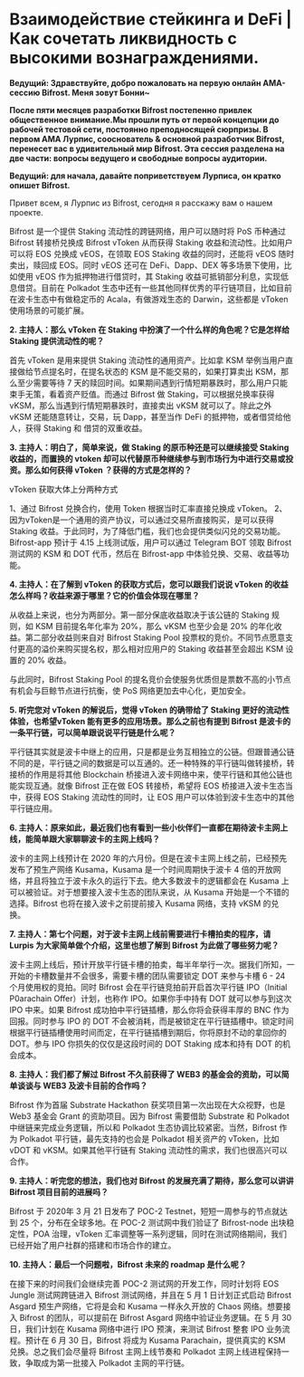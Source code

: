 # Взаимодействие стейкинга и DeFi | Как сочетать ликвидность с высокими вознаграждениями.

**Ведущий: Здравствуйте, добро пожаловать на первую онлайн AMA-сессию Bifrost. Меня зовут Бонни~**

**После пяти месяцев разработки Bifrost постепенно привлек общественное внимание.Мы прошли путь от первой концепции до рабочей тестовой сети, постоянно преподносящей сюрпризы. В первом AMA Лурпис, сооснователь & основной разработчик Bifrost, перенесет вас в удивительный мир Bifrost. Эта сессия разделена на две части: вопросы ведущего и свободные вопросы аудитории.**

**Ведущий: для начала, давайте поприветствуем Лурписа, он кратко опишет Bifrost.**

Привет всем, я Лурпис из Bifrost, сегодня я расскажу вам о нашем проекте.

Bifrost 是一个提供 Staking 流动性的跨链网络，用户可以随时将 PoS 币种通过 Bifrost 转接桥兑换成 Bifrost vToken 从而获得 Staking 收益和流动性。比如用户可以将 EOS 兑换成 vEOS，在领取 EOS Staking 收益的同时，还能将 vEOS 随时卖出，赎回成 EOS。同时 vEOS 还可在 DeFi、Dapp、DEX 等多场景下使用，比如使用 vEOS 作为抵押物进行借贷时，其 Staking 收益可抵销部分利息，实现低息借贷。目前在 Polkadot 生态中还有一些其他同样优秀的平行链项目，比如目前在波卡生态中有做稳定币的 Acala，有做游戏生态的 Darwin，这些都是 vToken 使用场景的可能扩展。

**2. 主持人：那么 vToken 在 Staking 中扮演了一个什么样的角色呢？它是怎样给 Staking 提供流动性的呢？**

首先 vToken 是用来提供 Staking 流动性的通用资产。比如拿 KSM 举例当用户直接做给节点提名时，在提名状态的 KSM 是不能交易的，如果打算卖出 KSM，那么至少需要等待 7 天的赎回时间。如果期间遇到行情短期暴跌时，那么用户只能束手无策，看着资产贬值。而通过 Bifrost 做 Staking，可以根据兑换率获得 vKSM，那么当遇到行情短期暴跌时，直接卖出 vKSM 就可以了。除此之外 vKSM 还能随意转让，交易，玩 Dapp，甚至当作 DeFi 的抵押物，或者借贷给他人，获得 Staking 和 借贷的双重收益。

**3. 主持人：明白了，简单来说，做 Staking 的原币种还是可以继续接受 Staking 收益的，而置换的 vtoken 却可以代替原币种继续参与到市场行为中进行交易或投资。那么如何获得 vToken ？获得的方式是怎样的？**

vToken 获取大体上分两种方式

1、通过 Bifrost 兑换合约，使用 Token 根据当时汇率直接兑换成 vToken。 2、因为vToken是一个通用的资产协议，可以通过交易所直接购买，是可以获得 Staking 收益。于此同时，为了降低门槛，我们也会提供类似闪兑的交易功能。 Bifrost-app 预计于 4.15 上线测试版，用户可以通过 Telegram BOT 领取 Bifrost 测试网的 KSM 和 DOT 代币，然后在 Bifrost-app 中体验兑换、交易、收益等功能。

**4. 主持人：在了解到 vToken 的获取方式后，您可以跟我们说说 vToken 的收益怎么样吗？收益来源于哪里？它的价值会体现在哪里？**

从收益上来说，也分为两部分。第一部分保底收益取决于该公链的 Staking 规则，如 KSM 目前提名年化率为 20%，那么 vKSM 也至少会是 20% 的年化收益。第二部分收益则来自对 Bifrost Staking Pool 投票权的竞价。不同节点愿意支付更高的溢价来购买提名权，那么相对应用户的 Staking 收益甚至会超出 KSM 设置的 20% 收益。

与此同时，Bifrost Staking Pool 的提名竞价会使服务优质但是票数不高的小节点有机会与巨鲸节点进行抗衡，使 PoS 网络更加去中心化，更加安全。

**5. 听完您对 vToken 的解说后，觉得 vToken 的确带给了 Staking 更好的流动性体验，也希望vToken 能有更多的应用场景。那么之前也有提到 Bifrost 是波卡的一条平行链，可以简单跟说说平行链是什么呢？**

平行链其实就是波卡中继上的应用，只是都是业务互相独立的公链。但跟普通公链不同的是，平行链之间的数据是可以互通的。还一种特殊的平行链叫做转接桥，转接桥的作用是将其他 Blockchain 桥接进入波卡网络中来，使平行链和其他公链也能实现互通。就像 Bifrost 正在做 EOS 转接桥，希望将 EOS 桥接进入波卡生态当中，获得 EOS Staking 流动性的同时，让 EOS 用户可以体验到波卡生态中的其他平行链应用。

**6. 主持人：原来如此，最近我们也有看到一些小伙伴们一直都在期待波卡主网上线，能简单跟大家聊聊波卡的主网上线吗？**

波卡的主网上线预计在 2020 年的六月份。但是在波卡主网上线之前，已经预先发布了预生产网络 Kusama，Kusama 是一个时间周期快于波卡 4 倍的开放网络，并且将独立于波卡永久的运行下去。绝大多数波卡的逻辑都会在 Kusama 上可以被验证。对于想要接入波卡生态的团队来说，从 Kusama 开始是一个不错的选择。Bifrost 也将在接入波卡之前提前接入 Kusama 网络，支持  vKSM 的兑换。

**7. 主持人：第七个问题，对于波卡主网上线前需要进行卡槽拍卖的程序，请 Lurpis 为大家简单做个介绍，这里也想了解到 Bifrost 为此做了哪些努力呢？**

波卡主网上线后，预计开放平行链卡槽的拍卖，每半年举行一次。据我们所知，一开始的卡槽数量并不会很多，需要卡槽的团队需要锁定 DOT 来参与卡槽 6 - 24 个月使用权的竞拍。同时 Bifrost 会在平行链竞拍前开启首次平行链 IPO（Initial P0arachain Offer）计划，也称作 IPO。如果你手中持有 DOT 就可以参与到这次 IPO 中来。如果 Bifrost 成功拍中平行链插槽，那么你将会获得丰厚的 BNC 作为回报。同时参与 IPO 的 DOT 不会被消耗，而是被锁定在平行链插槽中。锁定时间根据平行链插槽使用时间而定，在平行链插槽到期后，你将原封不动的拿回你的 DOT。参与 IPO 你损失的仅仅是这段时间的 DOT Staking 成本和持有 DOT 的机会成本。

**8. 主持人：我们都了解过 Bifrost 不久前获得了 WEB3 的基金会的资助，可以简单谈谈与 WEB3 及波卡目前的合作吗？**

Bifrost 作为首届 Substrate Hackathon 获奖项目第一次出现在大众视野，也是 Web3 基金会 Grant 的资助项目。因为 Bifrost 需要借助 Substrate 和 Polkadot 中继链来完成业务逻辑，所以和 Polkadot 生态协调比较紧密。当然，Bifrost 作为 Polkadot 平行链，最先支持的也会是 Polkadot 相关资产的 vToken，比如 vDOT 和 vKSM。如果其他平行链有 Staking 流动性的需求，我们也很高兴可以合作。

**9. 主持人：听完您的想法，我们也对 Bifrost 的发展充满了期待，那么您可以讲讲 Bifrost 项目目前的进展吗？**

Bifrost 于 2020年 3 月 21 日发布了 POC-2 Testnet，短短一周参与的节点就达到 25 个，分布在全球多地。在 POC-2 测试网中我们验证了 Bifrost-node 出块稳定性，POA 治理，vToken 汇率调整等一系列逻辑，同时在测试网络期间，我们已经开始了用户社群的搭建和市场合作的建立。

**10. 主持人：最后一个问题啦，Bifrost 未来的 roadmap 是什么呢？**

在接下来的时间我们会继续完善 POC-2 测试网的开发工作，同时计划将 EOS Jungle 测试网跨链进入 Bifrost 测试网络，并且在 5 月 1 日计划正式启动 Bifrost Asgard 预生产网络，它将是会和 Kusama 一样永久开放的 Chaos 网络。想要接入 Bifrost 的团队，可以提前在 Bifrost Asgard 网络中验证业务逻辑。在 5 月 30 日，我们计划在 Kusama 网络中进行 IPO 预演，来测试 Bifrost 整套 IPO 业务流程。预计在 6 月 30 日，Bifrost 将成为 Kusama Parachain，提供真实的 KSM 兑换。总之我们会尽量将 Bifrost 主网上线节奏和 Polkadot 主网上线进程保持一致，争取成为第一批接入 Polkadot 主网的平行链。